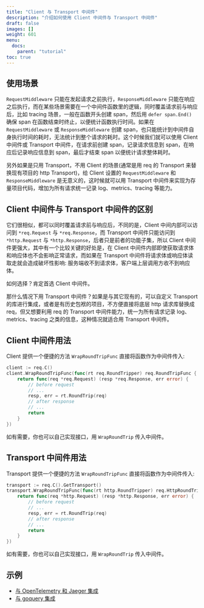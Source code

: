 ```yaml
---
title: "Client 与 Transport 中间件"
description: "介绍如何使用 Client 中间件与 Transport 中间件"
draft: false
images: []
weight: 601
menu:
  docs:
    parent: "tutorial"
toc: true
---
```


## 使用场景

`RequestMiddleware` 只能在发起请求之前执行，`ResponseMiddleware` 只能在响应之后执行，而在某些场景需要在一个中间件函数里的逻辑，同时覆盖请求前与响应后，比如 tracing 场景，一般在函数开头创建 span，然后用 `defer span.End()` 确保 span 在函数结束时终止，以便统计函数执行时间。如果在 `RequestMiddleware` 或 `ResponseMiddleware` 创建 span，也只能统计到中间件自身执行时间的耗时，无法统计到整个请求的耗时。这个时候我们就可以使用 Client 中间件或 Transport 中间件，在请求前创建 span，记录请求信息到 span，在响应后记录响应信息到 span，最后才结束 span 以便统计请求整体耗时。

另外如果是只用 Transport，不用 Client 的场景(通常是用 req 的 Transport 来替换现有项目的 http Transport)，给 Client 设置的 `RequestMiddleware` 和 `ResponseMiddleware` 是无意义的，这时候就可以用 Transport 中间件来实现为存量项目代码，增加为所有请求统一记录 log、metrics、tracing 等能力。

##  Client 中间件与 Transport 中间件的区别

它们很相似，都可以同时覆盖请求前与响应后，不同的是，Client 中间内部可以访问到 `*req.Request` 与 `*req.Response`，而 Transport 中间件只能访问到 `*http.Request` 与 `*http.Response`，后者只是前者的功能子集，所以 Client 中间件更强大，其中有一个比较关键的好处是，在 Client 中间件内部即使获取请求体和响应体也不会影响正常请求，而如果在 Transport 中间件将请求体或响应体读取走就会造成破坏性影响: 服务端收不到请求体，客户端上层调用方收不到响应体。

如何选择？肯定首选 Client 中间件。

那什么情况下用 Transport 中间件？如果是与其它现有的，可以自定义 Transport 的库进行集成，或者是有历史包袱的项目，不方便直接将底层 http 请求库替换成 req，但又想要利用 req 的 Transport 中间件能力，统一为所有请求记录 log、metrics、tracing 之类的信息，这种情况就适合用 Transport 中间件。

## Client 中间件用法

Client 提供一个便捷的方法 `WrapRoundTripFunc` 直接将函数作为中间件传入:

```go
client := req.C()
client.WrapRoundTripFunc(func(rt req.RoundTripper) req.RoundTripFunc {
	return func(req *req.Request) (resp *req.Response, err error) {
		// before request
		// ...
		resp, err = rt.RoundTrip(req)
		// after response
		// ...
		return
	}
})
```

如有需要，你也可以自己实现接口，用 `WrapRoundTrip` 传入中间件。

## Transport 中间件用法

Transport 提供一个便捷的方法 `WrapRoundTripFunc` 直接将函数作为中间件传入:

```go
transport := req.C().GetTransport()
transport.WrapRoundTripFunc(func(rt http.RoundTripper) req.HttpRoundTripFunc {
	return func(req *http.Request) (resp *http.Response, err error) {
		// before request
		// ...
		resp, err = rt.RoundTrip(req)
		// after response
		// ...
		return
	}
})
```

如有需要，你也可以自己实现接口，用 `WrapRoundTrip` 传入中间件。

## 示例

* [与 OpenTelemetry 和 Jaeger 集成](../../examples/integrate-opentelemetry-and-jaeger/)
* [与 goquery 集成](../../examples/integrate-with-goquery/)
